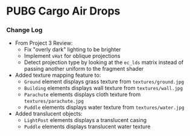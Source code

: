 # PUBG Cargo Air Drops

### Change Log
* From Project 3 Review:
  * Fix "overly dark" lighting to be brighter
  * Implement `vHat` for oblique projections
  * Detect projection type by looking at the `ec_lds` matrix instead of passing another uniform to the fragment shader
* Added texture mapping feature to:
  * `Ground` element displays grass texture from `textures/ground.jpg`
  * `Building` elements displays wall texture from `textures/wall.jpg`
  * `Parachute` elements displays cloth texture from `textures/parachute.jpg`
  * `Puddle` elements displays water texture from `textures/water.jpg`
* Added translucent objects:
  * `LightPost` elements displays a translucent casing
  * `Puddle` elements displays translucent water texture
